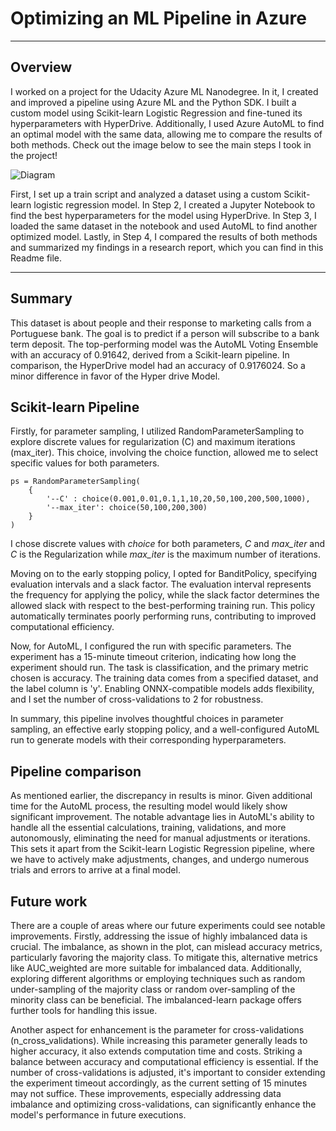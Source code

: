 # Optimizing an ML Pipeline in Azure


***
## Overview
I worked on a project for the Udacity Azure ML Nanodegree. In it, I created and improved a pipeline using Azure ML and the Python SDK. I built a custom model using Scikit-learn Logistic Regression and fine-tuned its hyperparameters with HyperDrive. Additionally, I used Azure AutoML to find an optimal model with the same data, allowing me to compare the results of both methods. Check out the image below to see the main steps I took in the project!

![Diagram](img/Diagram.JPG?raw=true "Main Steps of the Project")

First, I set up a train script and analyzed a dataset using a custom Scikit-learn logistic regression model. In Step 2, I created a Jupyter Notebook to find the best hyperparameters for the model using HyperDrive. In Step 3, I loaded the same dataset in the notebook and used AutoML to find another optimized model. Lastly, in Step 4, I compared the results of both methods and summarized my findings in a research report, which you can find in this Readme file.

***
## Summary
This dataset is about people and their response to marketing calls from a Portuguese bank. The goal is to predict if a person will subscribe to a bank term deposit. The top-performing model was the AutoML Voting Ensemble with an accuracy of 0.91642, derived from a Scikit-learn pipeline. In comparison, the HyperDrive model had an accuracy of 0.9176024. So a minor difference in favor of the Hyper drive Model.

## Scikit-learn Pipeline
Firstly, for parameter sampling, I utilized RandomParameterSampling to explore discrete values for regularization (C) and maximum iterations (max_iter). This choice, involving the choice function, allowed me to select specific values for both parameters.
```
ps = RandomParameterSampling(
    {
        '--C' : choice(0.001,0.01,0.1,1,10,20,50,100,200,500,1000),
        '--max_iter': choice(50,100,200,300)
    }
)
```
I chose discrete values with _choice_ for both parameters, _C_ and _max_iter_ and _C_ is the Regularization while _max_iter_ is the maximum number of iterations.

Moving on to the early stopping policy, I opted for BanditPolicy, specifying evaluation intervals and a slack factor. The evaluation interval represents the frequency for applying the policy, while the slack factor determines the allowed slack with respect to the best-performing training run. This policy automatically terminates poorly performing runs, contributing to improved computational efficiency.

Now, for AutoML, I configured the run with specific parameters. The experiment has a 15-minute timeout criterion, indicating how long the experiment should run. The task is classification, and the primary metric chosen is accuracy. The training data comes from a specified dataset, and the label column is 'y'. Enabling ONNX-compatible models adds flexibility, and I set the number of cross-validations to 2 for robustness.

In summary, this pipeline involves thoughtful choices in parameter sampling, an effective early stopping policy, and a well-configured AutoML run to generate models with their corresponding hyperparameters.

## Pipeline comparison

As mentioned earlier, the discrepancy in results is minor. Given additional time for the AutoML process, the resulting model would likely show significant improvement. The notable advantage lies in AutoML's ability to handle all the essential calculations, training, validations, and more autonomously, eliminating the need for manual adjustments or iterations. This sets it apart from the Scikit-learn Logistic Regression pipeline, where we have to actively make adjustments, changes, and undergo numerous trials and errors to arrive at a final model. 

## Future work
There are a couple of areas where our future experiments could see notable improvements. Firstly, addressing the issue of highly imbalanced data is crucial. The imbalance, as shown in the plot, can mislead accuracy metrics, particularly favoring the majority class. To mitigate this, alternative metrics like AUC_weighted are more suitable for imbalanced data. Additionally, exploring different algorithms or employing techniques such as random under-sampling of the majority class or random over-sampling of the minority class can be beneficial. The imbalanced-learn package offers further tools for handling this issue.

Another aspect for enhancement is the parameter for cross-validations (n_cross_validations). While increasing this parameter generally leads to higher accuracy, it also extends computation time and costs. Striking a balance between accuracy and computational efficiency is essential. If the number of cross-validations is adjusted, it's important to consider extending the experiment timeout accordingly, as the current setting of 15 minutes may not suffice. These improvements, especially addressing data imbalance and optimizing cross-validations, can significantly enhance the model's performance in future executions.
